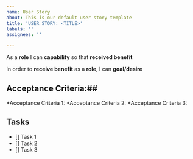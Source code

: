 ```yaml
---
name: User Story
about: This is our default user story template
title: 'USER STORY: <TITLE>'
labels: ''
assignees: ''

---
```


As a **role** I can **capability** so that **received benefit**

In order to **receive benefit** as a **role**, I can **goal/desire**

## Acceptance Criteria:##

*Acceptance Criteria 1:
*Acceptance Criteria 2:
*Acceptance Criteria 3:

## Tasks ##
- [] Task 1
- [] Task 2
- [] Task 3
